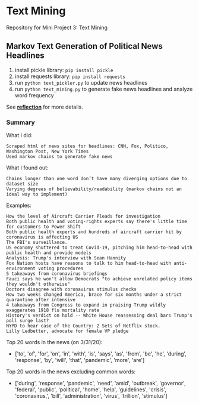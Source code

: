 # Text Mining
Repository for Mini Project 3: Text Mining

## Markov Text Generation of Political News Headlines

1. install pickle library: `pip install pickle`
2. install requests library: `pip install requests`
3. run `python text_pickler.py` to update news headlines
4. run `python text_mining.py` to generate fake news headlines and analyze word frequency

See **[reflection](reflection.md)** for more details.

### Summary
What I did:

    Scraped html of news sites for headlines: CNN, Fox, Politico, Washington Post, New York Times
    Used markov chains to generate fake news

What I found out:

    Chains longer than one word don’t have many diverging options due to dataset size
    Varying degrees of believability/readability (markov chains not an ideal way to implement)

Examples:

    How the level of Aircraft Carrier Pleads for investigation
    Both public health and voting-rights experts say there's little time for customers to Power Shift
    Both public health experts and hundreds of aircraft carrier hit by coronavirus is affecting US
    The FBI's surveillance.
    US economy shuttered to treat Covid-19, pitching him head-to-head with public health and provide models
    Analysis: Trump's interview with Sean Hannity
    Fox Nation hosts have reasons to talk to him head-to-head with anti-environment voting procedures
    5 takeaways from coronavirus briefings
    Fauci says he won't allow Democrats "to achieve unrelated policy items they wouldn't otherwise"
    Doctors disagree with coronavirus stimulus checks
    How two weeks changed America, brace for six months under a strict quarantine after intensive
    4 takeaways from Congress to expand in praising Trump wildly exaggerates 1918 flu mortality rate
    History's verdict on hold -- White House reassessing deal bars Trump's poll surge last?
    NYPD to hear case of the Country: 2 Sets of Netflix stock.
    Lilly Ledbetter, advocate for female VP pledge

Top 20 words in the news (on 3/31/20):
* ['to', 'of', 'for', 'on', 'in', 'with', 'is', 'says', 'as', 'from', 'be', 'he', 'during', 'response', 'by', 'will', 'that', 'pandemic', 'more', 'are']

Top 20 words in the news excluding common words:
* ['during', 'response', 'pandemic', 'need', 'amid', 'outbreak', 'governor', 'federal', 'public', 'political', 'home', 'help', 'guidelines', 'crisis', 'coronavirus,', 'bill', 'administration', 'virus', 'trillion', 'stimulus']
